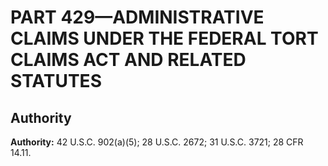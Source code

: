 # PART 429—ADMINISTRATIVE CLAIMS UNDER THE FEDERAL TORT CLAIMS ACT AND RELATED STATUTES


## Authority

**Authority:** 42 U.S.C. 902(a)(5); 28 U.S.C. 2672; 31 U.S.C. 3721; 28 CFR 14.11.



